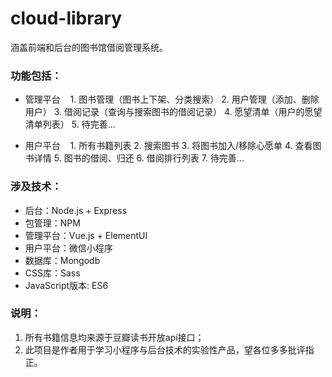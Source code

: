 # cloud-library
涵盖前端和后台的图书馆借阅管理系统。

### 功能包括：
- 管理平台
    1. 图书管理（图书上下架、分类搜索）
    2. 用户管理（添加、删除用户）
    3. 借阅记录（查询与搜索图书的借阅记录）
    4. 愿望清单（用户的愿望清单列表）
    5. 待完善...

- 用户平台
    1. 所有书籍列表
    2. 搜索图书
    3. 将图书加入/移除心愿单
    4. 查看图书详情
    5. 图书的借阅、归还
    6. 借阅排行列表
    7. 待完善...

### 涉及技术：
- 后台：Node.js + Express
- 包管理：NPM
- 管理平台：Vue.js + ElementUI
- 用户平台：微信小程序
- 数据库：Mongodb
- CSS库：Sass
- JavaScript版本: ES6

### 说明：

1. 所有书籍信息均来源于豆瓣读书开放api接口；
2. 此项目是作者用于学习小程序与后台技术的实验性产品，望各位多多批评指正。
